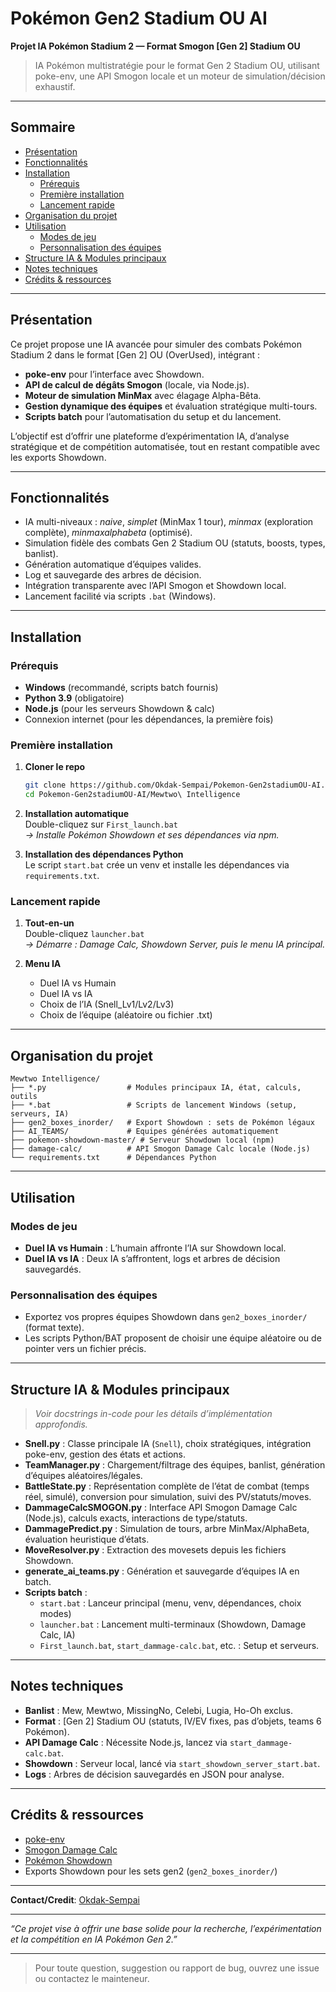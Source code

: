 # Pokémon Gen2 Stadium OU AI

**Projet IA Pokémon Stadium 2 — Format Smogon [Gen 2] Stadium OU**

> IA Pokémon multistratégie pour le format Gen 2 Stadium OU, utilisant poke-env, une API Smogon locale et un moteur de simulation/décision exhaustif.  

---

## Sommaire

- [Présentation](#présentation)
- [Fonctionnalités](#fonctionnalités)
- [Installation](#installation)
  - [Prérequis](#prérequis)
  - [Première installation](#première-installation)
  - [Lancement rapide](#lancement-rapide)
- [Organisation du projet](#organisation-du-projet)
- [Utilisation](#utilisation)
  - [Modes de jeu](#modes-de-jeu)
  - [Personnalisation des équipes](#personnalisation-des-équipes)
- [Structure IA & Modules principaux](#structure-ia--modules-principaux)
- [Notes techniques](#notes-techniques)
- [Crédits & ressources](#crédits--ressources)

---

## Présentation

Ce projet propose une IA avancée pour simuler des combats Pokémon Stadium 2 dans le format [Gen 2] OU (OverUsed), intégrant :

- **poke-env** pour l’interface avec Showdown.
- **API de calcul de dégâts Smogon** (locale, via Node.js).
- **Moteur de simulation MinMax** avec élagage Alpha-Bêta.
- **Gestion dynamique des équipes** et évaluation stratégique multi-tours.
- **Scripts batch** pour l’automatisation du setup et du lancement.

L’objectif est d’offrir une plateforme d’expérimentation IA, d’analyse stratégique et de compétition automatisée, tout en restant compatible avec les exports Showdown.

---

## Fonctionnalités

- IA multi-niveaux : _naive_, _simplet_ (MinMax 1 tour), _minmax_ (exploration complète), _minmaxalphabeta_ (optimisé).
- Simulation fidèle des combats Gen 2 Stadium OU (statuts, boosts, types, banlist).
- Génération automatique d’équipes valides.
- Log et sauvegarde des arbres de décision.
- Intégration transparente avec l’API Smogon et Showdown local.
- Lancement facilité via scripts `.bat` (Windows).

---

## Installation

### Prérequis

- **Windows** (recommandé, scripts batch fournis)
- **Python 3.9** (obligatoire)
- **Node.js** (pour les serveurs Showdown & calc)
- Connexion internet (pour les dépendances, la première fois)

### Première installation

1. **Cloner le repo**  
   ```bash
   git clone https://github.com/Okdak-Sempai/Pokemon-Gen2stadiumOU-AI.git
   cd Pokemon-Gen2stadiumOU-AI/Mewtwo\ Intelligence
   ```

2. **Installation automatique**  
   Double-cliquez sur `First_launch.bat`  
   _→ Installe Pokémon Showdown et ses dépendances via npm._

3. **Installation des dépendances Python**  
   Le script `start.bat` crée un venv et installe les dépendances via `requirements.txt`.

### Lancement rapide

1. **Tout-en-un**  
   Double-cliquez `launcher.bat`  
   _→ Démarre : Damage Calc, Showdown Server, puis le menu IA principal._

2. **Menu IA**  
   - Duel IA vs Humain
   - Duel IA vs IA
   - Choix de l’IA (Snell_Lv1/Lv2/Lv3)
   - Choix de l’équipe (aléatoire ou fichier .txt)

---

## Organisation du projet

```
Mewtwo Intelligence/
├── *.py                  # Modules principaux IA, état, calculs, outils
├── *.bat                 # Scripts de lancement Windows (setup, serveurs, IA)
├── gen2_boxes_inorder/   # Export Showdown : sets de Pokémon légaux
├── AI_TEAMS/             # Equipes générées automatiquement
├── pokemon-showdown-master/ # Serveur Showdown local (npm)
├── damage-calc/          # API Smogon Damage Calc locale (Node.js)
└── requirements.txt      # Dépendances Python
```

---

## Utilisation

### Modes de jeu

- **Duel IA vs Humain** : L’humain affronte l’IA sur Showdown local.
- **Duel IA vs IA** : Deux IA s’affrontent, logs et arbres de décision sauvegardés.

### Personnalisation des équipes

- Exportez vos propres équipes Showdown dans `gen2_boxes_inorder/` (format texte).
- Les scripts Python/BAT proposent de choisir une équipe aléatoire ou de pointer vers un fichier précis.

---

## Structure IA & Modules principaux

> _Voir docstrings in-code pour les détails d’implémentation approfondis._

- **Snell.py** : Classe principale IA (`Snell`), choix stratégiques, intégration poke-env, gestion des états et actions.
- **TeamManager.py** : Chargement/filtrage des équipes, banlist, génération d’équipes aléatoires/légales.
- **BattleState.py** : Représentation complète de l’état de combat (temps réel, simulé), conversion pour simulation, suivi des PV/statuts/moves.
- **DammageCalcSMOGON.py** : Interface API Smogon Damage Calc (Node.js), calculs exacts, interactions de type/statuts.
- **DammagePredict.py** : Simulation de tours, arbre MinMax/AlphaBeta, évaluation heuristique d’états.
- **MoveResolver.py** : Extraction des movesets depuis les fichiers Showdown.
- **generate_ai_teams.py** : Génération et sauvegarde d’équipes IA en batch.
- **Scripts batch** :
  - `start.bat` : Lanceur principal (menu, venv, dépendances, choix modes)
  - `launcher.bat` : Lancement multi-terminaux (Showdown, Damage Calc, IA)
  - `First_launch.bat`, `start_dammage-calc.bat`, etc. : Setup et serveurs.

---

## Notes techniques

- **Banlist** : Mew, Mewtwo, MissingNo, Celebi, Lugia, Ho-Oh exclus.
- **Format** : [Gen 2] Stadium OU (statuts, IV/EV fixes, pas d’objets, teams 6 Pokémon).
- **API Damage Calc** : Nécessite Node.js, lancez via `start_dammage-calc.bat`.
- **Showdown** : Serveur local, lancé via `start_showdown_server_start.bat`.
- **Logs** : Arbres de décision sauvegardés en JSON pour analyse.

---

## Crédits & ressources

- [poke-env](https://github.com/hsahovic/poke-env)  
- [Smogon Damage Calc](https://www.npmjs.com/package/@smogon/calc)  
- [Pokémon Showdown](https://github.com/smogon/pokemon-showdown)  
- Exports Showdown pour les sets gen2 (`gen2_boxes_inorder/`)

---

**Contact/Credit**: [Okdak-Sempai](https://github.com/Okdak-Sempai)

---

_“Ce projet vise à offrir une base solide pour la recherche, l’expérimentation et la compétition en IA Pokémon Gen 2.”_

---

> Pour toute question, suggestion ou rapport de bug, ouvrez une issue ou contactez le mainteneur.


